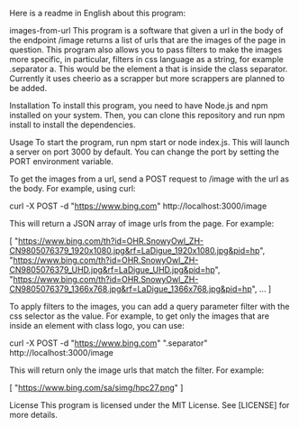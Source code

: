 Here is a readme in English about this program:

images-from-url
This program is a software that given a url in the body of the endpoint /image returns a list of urls that are the images of the page in question. This program also allows you to pass filters to make the images more specific, in particular, filters in css language as a string, for example .separator a. This would be the element a that is inside the class separator. Currently it uses cheerio as a scrapper but more scrappers are planned to be added.

Installation
To install this program, you need to have Node.js and npm installed on your system. Then, you can clone this repository and run npm install to install the dependencies.

Usage
To start the program, run npm start or node index.js. This will launch a server on port 3000 by default. You can change the port by setting the PORT environment variable.

To get the images from a url, send a POST request to /image with the url as the body. For example, using curl:

curl -X POST -d "https://www.bing.com" http://localhost:3000/image

This will return a JSON array of image urls from the page. For example:

[
  "https://www.bing.com/th?id=OHR.SnowyOwl_ZH-CN9805076379_1920x1080.jpg&rf=LaDigue_1920x1080.jpg&pid=hp",
  "https://www.bing.com/th?id=OHR.SnowyOwl_ZH-CN9805076379_UHD.jpg&rf=LaDigue_UHD.jpg&pid=hp",
  "https://www.bing.com/th?id=OHR.SnowyOwl_ZH-CN9805076379_1366x768.jpg&rf=LaDigue_1366x768.jpg&pid=hp",
  ...
]

To apply filters to the images, you can add a query parameter filter with the css selector as the value. For example, to get only the images that are inside an element with class logo, you can use:

curl -X POST -d "https://www.bing.com" ".separator" http://localhost:3000/image

This will return only the image urls that match the filter. For example:

[
  "https://www.bing.com/sa/simg/hpc27.png"
]

License
This program is licensed under the MIT License. See [LICENSE] for more details.